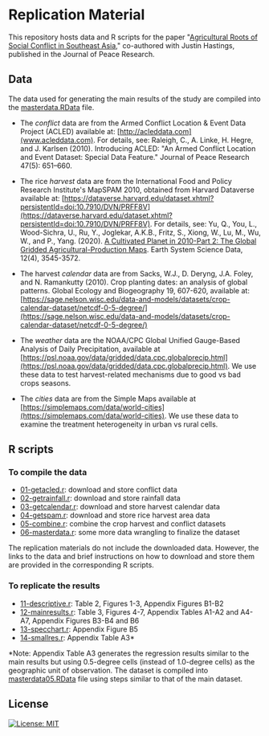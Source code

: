 # Replication Material

This repository hosts data and R scripts for the paper "[Agricultural Roots of Social Conflict in Southeast Asia](https://doi.org/10.1177/00223433241305990)," co-authored with Justin Hastings, published in the Journal of Peace Research.


## Data

The data used for generating the main results of the study are compiled into the [masterdata.RData](masterdata.RData) file. 

- The *conflict* data are from the Armed Conflict Location & Event Data Project (ACLED) available at: [http://acleddata.com](www.acleddata.com). For details, see: Raleigh, C., A. Linke, H. Hegre, and J. Karlsen (2010). Introducing ACLED: "An Armed Conflict Location and Event Dataset: Special Data Feature." Journal of Peace Research 47(5): 651–660.

- The rice *harvest* data are from the International Food and Policy Research Institute's MapSPAM 2010, obtained from Harvard Dataverse available at: [https://dataverse.harvard.edu/dataset.xhtml?persistentId=doi:10.7910/DVN/PRFF8V](https://dataverse.harvard.edu/dataset.xhtml?persistentId=doi:10.7910/DVN/PRFF8V). For details, see: Yu, Q., You, L., Wood-Sichra, U., Ru, Y., Joglekar, A.K.B., Fritz, S., Xiong, W., Lu, M., Wu, W., and P., Yang. (2020). [A Cultivated Planet in 2010-Part 2: The Global Gridded Agricultural-Production Maps](https://essd.copernicus.org/articles/12/3545/2020/). Earth System Science Data, 12(4), 3545-3572.

- The harvest *calendar* data are from Sacks, W.J., D. Deryng, J.A. Foley, and N. Ramankutty (2010). Crop planting dates: an analysis of global patterns. Global Ecology and Biogeography 19, 607-620, available at: [https://sage.nelson.wisc.edu/data-and-models/datasets/crop-calendar-dataset/netcdf-0-5-degree/](https://sage.nelson.wisc.edu/data-and-models/datasets/crop-calendar-dataset/netcdf-0-5-degree/)
  
- The *weather* data are the NOAA/CPC Global Unified Gauge-Based Analysis of Daily Precipitation, available at [https://psl.noaa.gov/data/gridded/data.cpc.globalprecip.html](https://psl.noaa.gov/data/gridded/data.cpc.globalprecip.html). We use these data to test harvest-related mechanisms due to good vs bad crops seasons.

- The *cities* data are from the Simple Maps available at [https://simplemaps.com/data/world-cities](https://simplemaps.com/data/world-cities). We use these data to examine the treatment heterogeneity in urban vs rural cells.




## R scripts

### To compile the data

- [01-getacled.r](01-getacled.r): download and store conflict data
- [02-getrainfall.r](02-getrainfall.r): download and store rainfall data
- [03-getcalendar.r](03-getcalendar.r): download and store harvest calendar data
- [04-getspam.r](04-getspam.r): download and store rice harvest area data
- [05-combine.r](05-combine.r): combine the crop harvest and conflict datasets
- [06-masterdata.r](06-masterdata.r): some more data wrangling to finalize the dataset

The replication materials do not include the downloaded data. However, the links to the data and brief instructions on how to download and store them are provided in the corresponding R scripts.


### To replicate the results

- [11-descriptive.r](11-descriptive.r): Table 2, Figures 1-3, Appendix Figures B1-B2
- [12-mainresults.r](12-mainresults.r): Table 3, Figures 4-7, Appendix Tables A1-A2 and A4-A7, Appendix Figures B3-B4 and B6
- [13-specchart.r](13-specchart.r): Appendix Figure B5
- [14-smallres.r](14-smallres.r): Appendix Table A3*

*Note: Appendix Table A3 generates the regression results similar to the main results but using 0.5-degree cells (instead of 1.0-degree cells) as the geographic unit of observation. The dataset is compiled into [masterdata05.RData](masterdata05.RData) file using steps similar to that of the main dataset.


## License

[![License: MIT](https://img.shields.io/badge/License-MIT-yellow.svg)](https://opensource.org/licenses/MIT)

